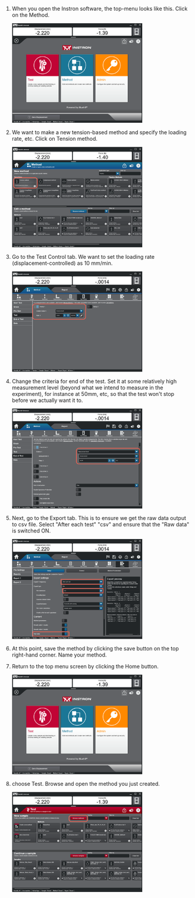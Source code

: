 
1. When you open the Instron software, the top-menu looks like this. Click on the Method. 

    <img src="Top-Menu.png" alt="drawing" width="350"/>

2. We want to make a new tension-based method and specify the loading rate, etc. Click on Tension method. 

    <img src="Method-1.png" alt="drawing" width="350"/>

3. Go to the Test Control tab. We want to set the loading rate (displacement-controlled) as 10 mm/min.

    <img src="Method-2.png" alt="drawing" width="350"/>

4. Change the criteria for end of the test. Set it at some relatively high measurement level (beyond what we intend to measure in the experiment), for instance at  50mm, etc, so that the test won't stop before we actually want it to.

    <img src="Method-3.png" alt="drawing" width="350"/>

5. Next, go to the Export tab. This is to ensure we get the raw data output to csv file. Select "After each test" "csv" and ensure that the "Raw data" is switched ON.

    <img src="Method-4.png" alt="drawing" width="350"/>

6. At this point, save the method by clicking the save button on the top right-hand corner. Name your method.

7. Return to the top menu screen by clicking the Home button.

    <img src="Top-Menu.png" alt="drawing" width="350"/>

8. choose Test. Browse and open the method you just created.

    <img src="Test-1.png" alt="drawing" width="350"/>